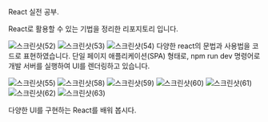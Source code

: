 React 실전 공부.

React로 활용할 수 있는 기법을 정리한 리포지토리 입니다.

![스크린샷(52)](https://github.com/user-attachments/assets/be02dcd9-d77c-4306-b33e-c7d1bd6bc114)
![스크린샷(53)](https://github.com/user-attachments/assets/e8e16bca-2876-480c-815b-5f5e34012092)
![스크린샷(54)](https://github.com/user-attachments/assets/c17f8cdc-c8a6-4e34-a7fe-afaa174d7399)
다양한 react의 문법과 사용법을 코드로 표현하였습니다.
단일 페이지 애플리케이션(SPA) 형태로, npm run dev 명령어로 개발 서버를 실행하여 UI를 렌더링하고 있습니다. 

![스크린샷(55)](https://github.com/user-attachments/assets/f28bcfc9-ae27-4e73-b8cc-5cd8ab04d8a6)
![스크린샷(58)](https://github.com/user-attachments/assets/29ac55c8-89cf-4e1b-9492-7bc5a88cabff)
![스크린샷(59)](https://github.com/user-attachments/assets/02277967-3e62-47a5-ae07-f57ac637bbde)
![스크린샷(60)](https://github.com/user-attachments/assets/f86b4e2a-a31f-4313-a905-f58d98177b08)
![스크린샷(61)](https://github.com/user-attachments/assets/39fd3bce-ab94-4fd6-93c0-ecb4823fed66)
![스크린샷(62)](https://github.com/user-attachments/assets/82699ed7-a2e9-44dc-933f-2df510d9f393)
![스크린샷(63)](https://github.com/user-attachments/assets/a3870470-a882-43e2-a2f2-40e90b901b4d)

다양한 UI를 구현하는 React를 배워 봅시다.
